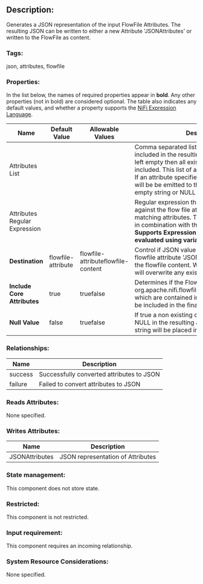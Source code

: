## Description:

Generates a JSON representation of the input FlowFile Attributes. The resulting JSON can be written to either a new Attribute 'JSONAttributes' or written to the FlowFile as content.

### Tags:

json, attributes, flowfile

### Properties:

In the list below, the names of required properties appear in **bold**. Any other properties (not in bold) are considered optional. The table also indicates any default values, and whether a property supports the [NiFi Expression Language](https://nifi.apache.org/docs/nifi-docs/html/expression-language-guide.html).

| Name                          | Default Value      | Allowable Values                   | Description                                                  |
| ----------------------------- | ------------------ | ---------------------------------- | ------------------------------------------------------------ |
| Attributes List               |                    |                                    | Comma separated list of attributes to be included in the resulting JSON. If this value is left empty then all existing Attributes will be included. This list of attributes is case sensitive. If an attribute specified in the list is not found it will be be emitted to the resulting JSON with an empty string or NULL value. |
| Attributes Regular Expression |                    |                                    | Regular expression that will be evaluated against the flow file attributes to select the matching attributes. This property can be used in combination with the attributes list property. **Supports Expression Language: true (will be evaluated using variable registry only)** |
| **Destination**               | flowfile-attribute | flowfile-attributeflowfile-content | Control if JSON value is written as a new flowfile attribute 'JSONAttributes' or written in the flowfile content. Writing to flowfile content will overwrite any existing flowfile content. |
| **Include Core Attributes**   | true               | truefalse                          | Determines if the FlowFile org.apache.nifi.flowfile.attributes.CoreAttributes which are contained in every FlowFile should be included in the final JSON value generated. |
| **Null Value**                | false              | truefalse                          | If true a non existing or empty attribute will be NULL in the resulting JSON. If false an empty string will be placed in the JSON |

### Relationships:

| Name    | Description                               |
| ------- | ----------------------------------------- |
| success | Successfully converted attributes to JSON |
| failure | Failed to convert attributes to JSON      |

### Reads Attributes:

None specified.

### Writes Attributes:

| Name           | Description                       |
| -------------- | --------------------------------- |
| JSONAttributes | JSON representation of Attributes |

### State management:

This component does not store state.

### Restricted:

This component is not restricted.

### Input requirement:

This component requires an incoming relationship.

### System Resource Considerations:

None specified.